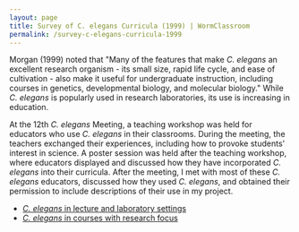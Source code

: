 ```yaml
---
layout: page
title: Survey of C. elegans Curricula (1999) | WormClassroom
permalink: /survey-c-elegans-curricula-1999
---
```

Morgan (1999) noted that \"Many of the features that make *C. elegans*
an excellent research organism - its small size, rapid life cycle, and
ease of cultivation - also make it useful for undergraduate instruction,
including courses in genetics, developmental biology, and molecular
biology.\" While *C. elegans* is popularly used in research
laboratories, its use is increasing in education.

At the 12th *C. elegans* Meeting, a teaching workshop was held for
educators who use *C. elegans* in their classrooms. During the meeting,
the teachers exchanged their experiences, including how to provoke
students\' interest in science. A poster session was held after the
teaching workshop, where educators displayed and discussed how they have
incorporated *C. elegans* into their curricula. After the meeting, I met
with most of these *C. elegans* educators, discussed how they used *C.
elegans*, and obtained their permission to include descriptions of their
use in my project.

-   [*C. elegans* in lecture and laboratory
    settings](c-elegans-lecture-and-labs)
-   [*C. elegans* in courses with research
    focus](c-elegans-courses-research-focus)
